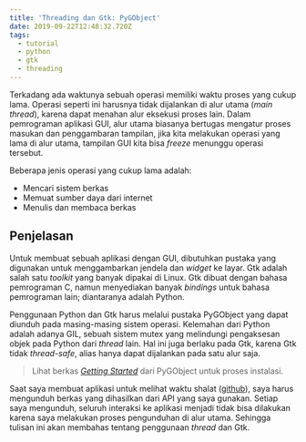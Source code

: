 ```yaml
---
title: 'Threading dan Gtk: PyGObject'
date: 2019-09-22T12:48:32.720Z
tags:
  - tutorial
  - python
  - gtk
  - threading
---
```

Terkadang ada waktunya sebuah operasi memiliki waktu proses yang cukup lama. Operasi seperti ini harusnya tidak dijalankan di alur utama (*main thread*), karena dapat menahan alur eksekusi proses lain. Dalam pemrograman aplikasi GUI, alur utama biasanya bertugas mengatur proses masukan dan penggambaran tampilan, jika kita melakukan operasi yang lama di alur utama, tampilan GUI kita bisa *freeze* menunggu operasi tersebut.

Beberapa jenis operasi yang cukup lama adalah:

- Mencari sistem berkas
- Memuat sumber daya dari internet
- Menulis dan membaca berkas

## Penjelasan

Untuk membuat sebuah aplikasi dengan GUI, dibutuhkan pustaka yang digunakan untuk menggambarkan jendela dan *widget* ke layar. Gtk adalah salah satu *toolkit* yang banyak dipakai di Linux. Gtk dibuat dengan bahasa pemrograman C, namun menyediakan banyak *bindings* untuk bahasa pemrograman lain; diantaranya adalah Python.

Penggunaan Python dan Gtk harus melalui pustaka PyGObject yang dapat diunduh pada masing-masing sistem operasi. Kelemahan dari Python adalah adanya GIL, sebuah sistem mutex yang melindungi pengaksesan objek pada Python dari *thread* lain. Hal ini juga berlaku pada Gtk, karena Gtk tidak *thread-safe*, alias hanya dapat dijalankan pada satu alur saja.

> Lihat berkas [*Getting Started*](https://pygobject.readthedocs.io/en/latest/getting_started.html) dari PyGObject untuk proses instalasi.

Saat saya membuat aplikasi untuk melihat waktu shalat ([github](https://github.com/yursan9/arkan)), saya harus mengunduh berkas yang dihasilkan dari API yang saya gunakan. Setiap saya mengunduh, seluruh interaksi ke aplikasi menjadi tidak bisa dilakukan karena saya melakukan proses pengunduhan di alur utama. Sehingga tulisan ini akan membahas tentang penggunaan *thread* dan Gtk.
